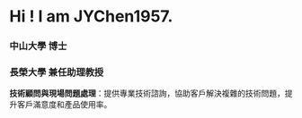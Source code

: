 # Hi ! I am JYChen1957.
### 中山大學 博士  
### 長榮大學    兼任助理教授  
**技術顧問與現場問題處理**：提供專業技術諮詢，協助客戶解決複雜的技術問題，提升客戶滿意度和產品使用率。
